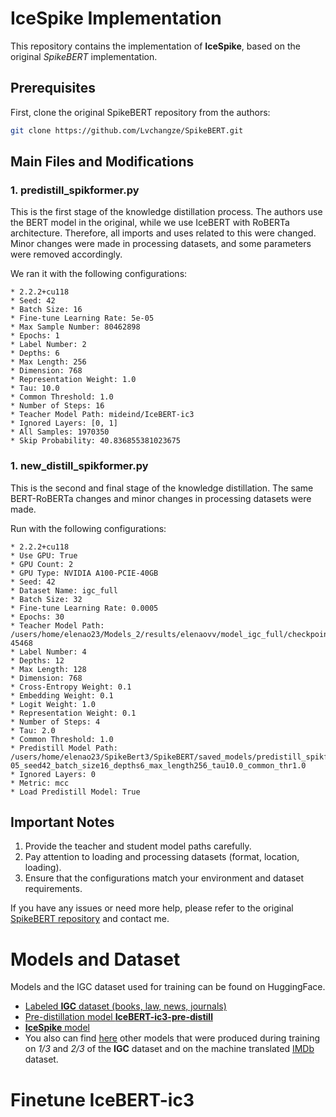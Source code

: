 # IceSpike Implementation

This repository contains the implementation of **IceSpike**, based on the original <em>SpikeBERT</em> implementation.

## Prerequisites

First, clone the original SpikeBERT repository from the authors:

```bash
git clone https://github.com/Lvchangze/SpikeBERT.git
```
## Main Files and Modifications
### 1. predistill_spikformer.py

This is the first stage of the knowledge distillation process. The authors use the BERT model in the original, while we use IceBERT with RoBERTa architecture. Therefore, all imports and uses related to this were changed. Minor changes were made in processing datasets, and some parameters were removed accordingly.

We ran it with the following configurations:

    * 2.2.2+cu118
    * Seed: 42
    * Batch Size: 16
    * Fine-tune Learning Rate: 5e-05
    * Max Sample Number: 80462898
    * Epochs: 1
    * Label Number: 2
    * Depths: 6
    * Max Length: 256
    * Dimension: 768
    * Representation Weight: 1.0
    * Tau: 10.0
    * Common Threshold: 1.0
    * Number of Steps: 16
    * Teacher Model Path: mideind/IceBERT-ic3
    * Ignored Layers: [0, 1]
    * All Samples: 1970350
    * Skip Probability: 40.836855381023675

### 1. new_distill_spikformer.py

This is the second and final stage of the knowledge distillation. The same BERT-RoBERTa changes and minor changes in processing datasets were made.

Run with the following configurations:

    * 2.2.2+cu118
    * Use GPU: True
    * GPU Count: 2
    * GPU Type: NVIDIA A100-PCIE-40GB
    * Seed: 42
    * Dataset Name: igc_full
    * Batch Size: 32
    * Fine-tune Learning Rate: 0.0005
    * Epochs: 30
    * Teacher Model Path: /users/home/elenao23/Models_2/results/elenaovv/model_igc_full/checkpoint-45468
    * Label Number: 4
    * Depths: 12
    * Max Length: 128
    * Dimension: 768
    * Cross-Entropy Weight: 0.1
    * Embedding Weight: 0.1
    * Logit Weight: 1.0
    * Representation Weight: 0.1
    * Number of Steps: 4
    * Tau: 2.0
    * Common Threshold: 1.0
    * Predistill Model Path: /users/home/elenao23/SpikeBert3/SpikeBERT/saved_models/predistill_spikformer_common_crawl/_lr5e-05_seed42_batch_size16_depths6_max_length256_tau10.0_common_thr1.0
    * Ignored Layers: 0
    * Metric: mcc
    * Load Predistill Model: True

## Important Notes

 1. Provide the teacher and student model paths carefully.
 2. Pay attention to loading and processing datasets (format, location, loading).
 3. Ensure that the configurations match your environment and dataset requirements.

If you have any issues or need more help, please refer to the original [SpikeBERT repository](https://github.com/Lvchangze/SpikeBERT) and contact me.

# Models and Dataset

Models and the IGC dataset used for training can be found on HuggingFace.

- [Labeled **IGC** dataset (books, law, news, journals)](https://huggingface.co/datasets/elenaovv/igc-labeled)
- [Pre-distillation model **IceBERT-ic3-pre-distill**](https://huggingface.co/elenaovv/IceBERT-ic3-pre-distill)
- [**IceSpike** model](https://huggingface.co/elenaovv/IceSpike)
- You also can find [here](https://huggingface.co/elenaovv) other models that were produced during training on <em>1/3</em> and <em>2/3</em> of the **IGC** dataset and on the machine translated [IMDb](https://github.com/cadia-lvl/sentiment-analysis/blob/main/Datasets/IMDB-Dataset-GoogleTranslate-processed-nefnir.csv) dataset.

# Finetune IceBERT-ic3

